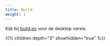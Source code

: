 ```yaml
---
title: Build 
weight: 1
---
```


Kijk bij [build.py](https://github.com/rustdesk/rustdesk/blob/master/build.py) voor de desktop versie.

{{% children depth="3" showhidden="true" %}}